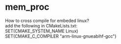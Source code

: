 # mem_proc  
How to cross compile for embeded linux?  
add the following in CMakeLists.txt:  
SET(CMAKE_SYSTEM_NAME Linux)  
SET(CMAKE_C_COMPILER "arm-linux-gnueabihf-gcc")  
